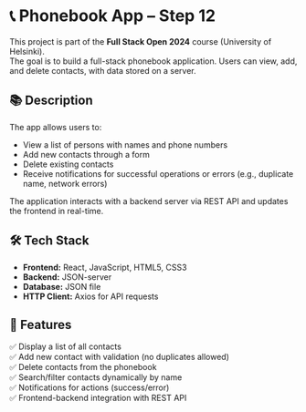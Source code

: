 # 📞 Phonebook App – Step 12

This project is part of the **Full Stack Open 2024** course (University of Helsinki).  
The goal is to build a full-stack phonebook application. Users can view, add, and delete contacts, with data stored on a server.

## 📚 Description

The app allows users to:

- View a list of persons with names and phone numbers
- Add new contacts through a form
- Delete existing contacts
- Receive notifications for successful operations or errors (e.g., duplicate name, network errors)

The application interacts with a backend server via REST API and updates the frontend in real-time.

## 🛠️ Tech Stack

- **Frontend:** React, JavaScript, HTML5, CSS3
- **Backend:** JSON-server
- **Database:** JSON file
- **HTTP Client:** Axios for API requests

## 🚀 Features

✅ Display a list of all contacts  
✅ Add new contact with validation (no duplicates allowed)  
✅ Delete contacts from the phonebook  
✅ Search/filter contacts dynamically by name  
✅ Notifications for actions (success/error)  
✅ Frontend-backend integration with REST API
